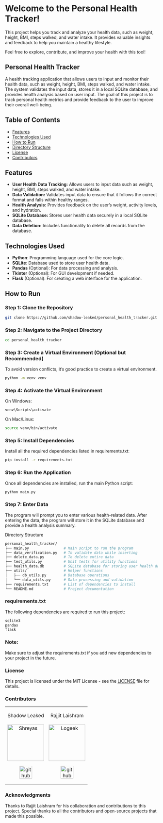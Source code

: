 # Welcome to the Personal Health Tracker!

This project helps you track and analyze your health data, such as weight, height, BMI, steps walked, and water intake. It provides valuable insights and feedback to help you maintain a healthy lifestyle. 

Feel free to explore, contribute, and improve your health with this tool!


## Personal Health Tracker

A health tracking application that allows users to input and monitor their health data, such as weight, height, BMI, steps walked, and water intake. The system validates the input data, stores it in a local SQLite database, and provides health analysis based on user input. The goal of this project is to track personal health metrics and provide feedback to the user to improve their overall well-being.

## Table of Contents

- [Features](#features)
- [Technologies Used](#technologies-used)
- [How to Run](#how-to-run)
- [Directory Structure](#directory-structure)
- [License](#license)
- [Contributors](#contributors)

## Features

- **User Health Data Tracking:** Allows users to input data such as weight, height, BMI, steps walked, and water intake.
- **Data Validation:** Validates input data to ensure that it follows the correct format and falls within healthy ranges.
- **Health Analysis:** Provides feedback on the user’s weight, activity levels, and hydration.
- **SQLite Database:** Stores user health data securely in a local SQLite database.
- **Data Deletion:** Includes functionality to delete all records from the database.

## Technologies Used

- **Python**: Programming language used for the core logic.
- **SQLite**: Database used to store user health data.
- **Pandas** (Optional): For data processing and analysis.
- **Tkinter** (Optional): For GUI development if needed.
- **Flask** (Optional): For creating a web interface for the application.

## How to Run

### Step 1: Clone the Repository
```bash
git clone https://github.com/shadow-leaked/personal_health_tracker.git
```
### Step 2: Navigate to the Project Directory
```bash
cd personal_health_tracker
```
### Step 3: Create a Virtual Environment (Optional but Recommended)
To avoid version conflicts, it’s good practice to create a virtual environment.

```bash
python -m venv venv
```
### Step 4: Activate the Virtual Environment
On Windows:
```bash
venv\Scripts\activate
```
On Mac/Linux:

```bash
source venv/bin/activate
```
### Step 5: Install Dependencies
Install all the required dependencies listed in requirements.txt:

```bash
pip install -r requirements.txt
```
### Step 6: Run the Application
Once all dependencies are installed, run the main Python script:

```bash
python main.py
```
### Step 7: Enter Data
The program will prompt you to enter various health-related data. After entering the data, the program will store it in the SQLite database and provide a health analysis summary.

Directory Structure
```bash
personal_health_tracker/
├── main.py                # Main script to run the program
├── data_verification.py   # To validate data while inserting
├── delete_data.py         # To delete entire data
├── test_utils.py          # Unit tests for utility functions
├── health_data.db         # SQLite database for storing user health data
├── utils/                 # Helper functions
│   ├── db_utils.py        # Database operations
│   └── data_utils.py      # Data processing and validation
├── requirements.txt       # List of dependencies to install
└── README.md              # Project documentation
```
### requirements.txt
The following dependencies are required to run this project:

```bash
sqlite3
pandas
flask
```
### Note:
Make sure to adjust the requirements.txt if you add new dependencies to your project in the future.

### License
This project is licensed under the MIT License - see the [LICENSE](LICENSE) file for details.

### Contributors

<table>
<td><p align="center">Shadow Leaked<br><br><img src = "https://avatars.githubusercontent.com/u/127888199?s=400&u=d3dc33664bae2bfcb48af9966a19fe4fc687ca96&v=4"  height="120" alt="Shreyas"></p><p align="center"><a href = "https://github.com/shadow-leaked"><img src = "http://www.iconninja.com/files/241/825/211/round-collaboration-social-github-code-circle-network-icon.svg" width="42" height = "42" alt="github-logo"/></a></p></td>

<td><p align="center">Rajjit Laishram<br><br><img src = "https://avatars.githubusercontent.com/u/131738761?v=4"  height="120" alt="Logeek"></p><p align="center"><a href = "https://github.com/rajjitlai"><img src = "http://www.iconninja.com/files/241/825/211/round-collaboration-social-github-code-circle-network-icon.svg" width="42" height = "42" alt="github-logo"/></a></p>
</td>
</table>

### Acknowledgments
Thanks to Rajjit Laishram for his collaboration and contributions to this project.
Special thanks to all the contributors and open-source projects that made this possible.